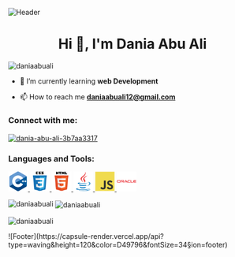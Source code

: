 ![Header](https://capsule-render.vercel.app/api?type=waving&height=300&color=D49796&text=Hi%20👋,%20I'm%20Dania%20Abu%20Ali&fontSize=34)
<h1 align="center">Hi 👋, I'm Dania Abu Ali</h1>
<p align="left"> <img src="https://komarev.com/ghpvc/?username=daniaabuali&label=Profile%20views&color=0e75b6&style=flat" alt="daniaabuali" /> </p>

- 🌱 I’m currently learning **web Development**

- 📫 How to reach me **daniaabuali12@gmail.com**

<h3 align="left">Connect with me:</h3>
<p align="left">
<a href="https://linkedin.com/in/dania-abu-ali-3b7aa3317" target="blank"><img align="center" src="https://raw.githubusercontent.com/rahuldkjain/github-profile-readme-generator/master/src/images/icons/Social/linked-in-alt.svg" alt="dania-abu-ali-3b7aa3317" height="30" width="40" /></a>
</p>

<h3 align="left">Languages and Tools:</h3>
<p align="left"> <a href="https://www.w3schools.com/cpp/" target="_blank" rel="noreferrer"> <img src="https://raw.githubusercontent.com/devicons/devicon/master/icons/cplusplus/cplusplus-original.svg" alt="cplusplus" width="40" height="40"/> </a> <a href="https://www.w3schools.com/css/" target="_blank" rel="noreferrer"> <img src="https://raw.githubusercontent.com/devicons/devicon/master/icons/css3/css3-original-wordmark.svg" alt="css3" width="40" height="40"/> </a> <a href="https://www.w3.org/html/" target="_blank" rel="noreferrer"> <img src="https://raw.githubusercontent.com/devicons/devicon/master/icons/html5/html5-original-wordmark.svg" alt="html5" width="40" height="40"/> </a> <a href="https://www.java.com" target="_blank" rel="noreferrer"> <img src="https://raw.githubusercontent.com/devicons/devicon/master/icons/java/java-original.svg" alt="java" width="40" height="40"/> </a> <a href="https://developer.mozilla.org/en-US/docs/Web/JavaScript" target="_blank" rel="noreferrer"> <img src="https://raw.githubusercontent.com/devicons/devicon/master/icons/javascript/javascript-original.svg" alt="javascript" width="40" height="40"/> </a> <a href="https://www.oracle.com/" target="_blank" rel="noreferrer"> <img src="https://raw.githubusercontent.com/devicons/devicon/master/icons/oracle/oracle-original.svg" alt="oracle" width="40" height="40"/> </a> </p>

<p><img align="left" src="https://github-readme-stats.vercel.app/api/top-langs?username=daniaabuali&show_icons=true&locale=en&layout=compact" alt="daniaabuali" /></p>

<p>&nbsp;<img align="center" src="https://github-readme-stats.vercel.app/api?username=daniaabuali&show_icons=true&locale=en" alt="daniaabuali" /></p>

<p><img align="center" src="https://github-readme-streak-stats.herokuapp.com/?user=daniaabuali&" alt="daniaabuali" /></p>
![Footer](https://capsule-render.vercel.app/api?type=waving&height=120&color=D49796&fontSize=34&section=footer)
